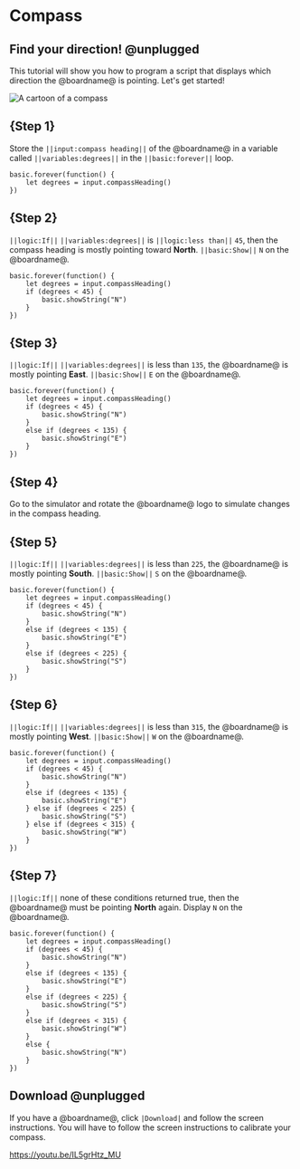 # Compass

## Find your direction! @unplugged

This tutorial will show you how to program a script that displays which direction the @boardname@ is pointing. Let's get started!

![A cartoon of a compass](/static/mb/projects/a5-compass.png)

## {Step 1}

Store the ``||input:compass heading||`` of the @boardname@ in a variable called ``||variables:degrees||`` in the ``||basic:forever||`` loop.

```spy
basic.forever(function() {
    let degrees = input.compassHeading()
})
```

## {Step 2}

``||logic:If||`` ``||variables:degrees||`` is ``||logic:less than||`` `45`, 
then the compass heading is mostly pointing toward **North**. ``||basic:Show||`` `N` on the @boardname@.

```spy
basic.forever(function() {
    let degrees = input.compassHeading()
    if (degrees < 45) {
        basic.showString("N")
    }
})
```

## {Step 3}

``||logic:If||`` ``||variables:degrees||`` is less than `135`, the @boardname@ is mostly pointing **East**. ``||basic:Show||`` `E` on the @boardname@.

```spy
basic.forever(function() {
    let degrees = input.compassHeading()
    if (degrees < 45) {
        basic.showString("N")
    }
    else if (degrees < 135) {
        basic.showString("E")
    }
})
```

## {Step 4}

Go to the simulator and rotate the @boardname@ logo to simulate changes in the compass heading.

## {Step 5}

``||logic:If||`` ``||variables:degrees||`` is less than `225`, the @boardname@ is mostly pointing **South**. ``||basic:Show||`` `S` on the @boardname@.

```spy
basic.forever(function() {
    let degrees = input.compassHeading()
    if (degrees < 45) {
        basic.showString("N")
    }
    else if (degrees < 135) {
        basic.showString("E")
    }
    else if (degrees < 225) {
        basic.showString("S")
    }
})
```

## {Step 6}

``||logic:If||`` ``||variables:degrees||`` is less than `315`, the @boardname@ is mostly pointing **West**. ``||basic:Show||`` `W` on the @boardname@.

```spy
basic.forever(function() {
    let degrees = input.compassHeading()
    if (degrees < 45) {
        basic.showString("N")
    }
    else if (degrees < 135) {
        basic.showString("E")
    } else if (degrees < 225) {
        basic.showString("S")
    } else if (degrees < 315) {
        basic.showString("W")
    }
})
```

## {Step 7}

``||logic:If||`` none of these conditions returned true, then the @boardname@ must be pointing **North** again. Display `N` on the @boardname@.

```spy
basic.forever(function() {
    let degrees = input.compassHeading()
    if (degrees < 45) {
        basic.showString("N")
    }
    else if (degrees < 135) {
        basic.showString("E")
    }
    else if (degrees < 225) {
        basic.showString("S")
    } 
    else if (degrees < 315) {
        basic.showString("W")
    } 
    else {
        basic.showString("N")
    }
})
```

## Download @unplugged

If you have a @boardname@, click `|Download|` and follow the screen instructions. 
You will have to follow the screen instructions to calibrate your compass.

https://youtu.be/IL5grHtz_MU